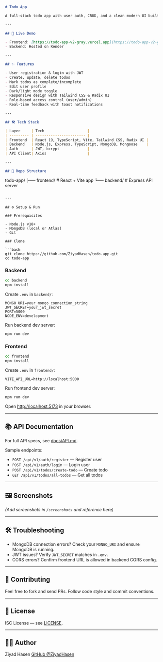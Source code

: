 
```markdown
# Todo App

A full-stack todo app with user auth, CRUD, and a clean modern UI built using React, TypeScript, Node.js, and MongoDB.

---

## 🚀 Live Demo

- Frontend: [https://todo-app-v2-gray.vercel.app](https://todo-app-v2-gray.vercel.app)  
- Backend: Hosted on Render

---

## ✨ Features

- User registration & login with JWT  
- Create, update, delete todos  
- Mark todos as complete/incomplete  
- Edit user profile  
- Dark/light mode toggle  
- Responsive design with Tailwind CSS & Radix UI  
- Role-based access control (user/admin)  
- Real-time feedback with toast notifications  

---

## 🛠 Tech Stack

| Layer     | Tech                    |
| --------- | ----------------------- |
| Frontend  | React 19, TypeScript, Vite, Tailwind CSS, Radix UI |
| Backend   | Node.js, Express, TypeScript, MongoDB, Mongoose    |
| Auth      | JWT, bcrypt             |
| API Client| Axios                   |

---

## 📁 Repo Structure

```

todo-app/
├── frontend/      # React + Vite app
└── backend/       # Express API server

````

---

## ⚙️ Setup & Run

### Prerequisites

- Node.js v18+  
- MongoDB (local or Atlas)  
- Git

### Clone

```bash
git clone https://github.com/ZiyadHasen/todo-app.git
cd todo-app
````

### Backend

```bash
cd backend
npm install
```

Create `.env` in `backend/`:

```
MONGO_URI=your_mongo_connection_string
JWT_SECRET=your_jwt_secret
PORT=5000
NODE_ENV=development
```

Run backend dev server:

```bash
npm run dev
```

### Frontend

```bash
cd frontend
npm install
```

Create `.env` in `frontend/`:

```
VITE_API_URL=http://localhost:5000
```

Run frontend dev server:

```bash
npm run dev
```

Open [http://localhost:5173](http://localhost:5173) in your browser.

---

## 📚 API Documentation

For full API specs, see [docs/API.md](./docs/API.json).

Sample endpoints:

* `POST /api/v1/auth/register` — Register user
* `POST /api/v1/auth/login` — Login user
* `POST /api/v1/todos/create-todo` — Create todo
* `GET /api/v1/todos/all-todos` — Get all todos

---

## 🖼 Screenshots

*(Add screenshots in `/screenshots` and reference here)*

---

## 🛠 Troubleshooting

* MongoDB connection errors? Check your `MONGO_URI` and ensure MongoDB is running.
* JWT issues? Verify `JWT_SECRET` matches in `.env`.
* CORS errors? Confirm frontend URL is allowed in backend CORS config.

---

## 🤝 Contributing

Feel free to fork and send PRs. Follow code style and commit conventions.

---

## 📄 License

ISC License — see [LICENSE](LICENSE).

---

## 👨‍💻 Author

Ziyad Hasen
[GitHub @ZiyadHasen](https://github.com/ZiyadHasen)

```


```
